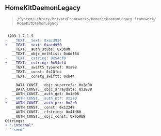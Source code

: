 ## HomeKitDaemonLegacy

> `/System/Library/PrivateFrameworks/HomeKitDaemonLegacy.framework/HomeKitDaemonLegacy`

```diff

 1203.1.7.1.5
-  __TEXT.__text: 0xacd934
+  __TEXT.__text: 0xacd950
   __TEXT.__auth_stubs: 0x3b00
   __TEXT.__objc_methlist: 0x6df84
-  __TEXT.__cstring: 0x54cf0
+  __TEXT.__cstring: 0x54cf4
   __TEXT.__swift5_typeref: 0xa98
   __TEXT.__const: 0x10fec
   __TEXT.__constg_swiftt: 0xb44

   __DATA_CONST.__objc_superrefs: 0x2d00
   __DATA_CONST.__objc_arraydata: 0x2838
   __AUTH_CONST.__auth_got: 0x1d98
-  __AUTH_CONST.__auth_ptr: 0x2a0
+  __AUTH_CONST.__auth_ptr: 0x2c0
   __AUTH_CONST.__const: 0x12248
   __AUTH_CONST.__cfstring: 0x4fd60
   __AUTH_CONST.__objc_const: 0xe59b8
CStrings:
+ "-internal"
- "-seed"

```
